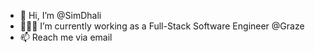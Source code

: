 - 👋 Hi, I’m @SimDhali
- 👨🏾‍💻 I’m currently working as a Full-Stack Software Engineer @Graze
- 📫 Reach me via email 

<!---
SimDhali/SimDhali is a ✨ special ✨ repository because its `README.md` (this file) appears on your GitHub profile.
You can click the Preview link to take a look at your changes.
--->
